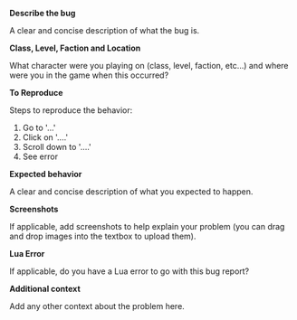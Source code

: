 **Describe the bug**

A clear and concise description of what the bug is.

**Class, Level, Faction and Location**

What character were you playing on (class, level, faction, etc...) and where were you in the game when this occurred?

**To Reproduce**

Steps to reproduce the behavior:
1. Go to '...'
2. Click on '....'
3. Scroll down to '....'
4. See error

**Expected behavior**

A clear and concise description of what you expected to happen.

**Screenshots**

If applicable, add screenshots to help explain your problem
(you can drag and drop images into the textbox to upload them).

**Lua Error**

If applicable, do you have a Lua error to go with this bug report?

**Additional context**

Add any other context about the problem here.
